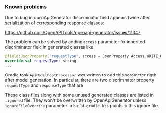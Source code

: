 ### Known problems
Due to bug in openApiGenerator discriminator field appears twice after serialization of corresponding response classes:

https://github.com/OpenAPITools/openapi-generator/issues/11347 

The problem can be solved by adding `access` parameter for inherited discriminator field in generated classes like

   ```kotlin
   @field:JsonProperty("requestType", access = JsonProperty.Access.WRITE_ONLY)
   override val requestType: string
   ...
   ```
Gradle task `ApiModelPostProcessor` was written to add this parameter rigth after model generation. In particular, there are two discriminator property `requestType` and `responseType` that are 

These class files along with some unused generated classes are listed in `.ignored` file. They won't be overwritten by OpenApiGenerator unless `ignoreFileOverride` parameter in `build.gradle.kts` points to this ignore file.